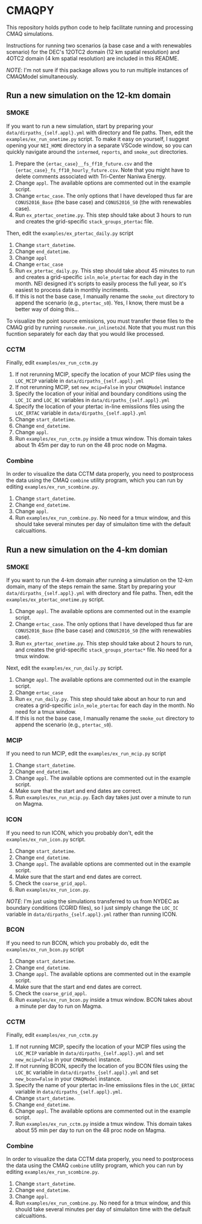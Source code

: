 # CMAQPY

This repository holds python code to help facilitate running and processing CMAQ simulations.

Instructions for running two scenarios (a base case and a with renewables scenario) for the DEC's 12OTC2 domain (12 km spatial resolution) and 4OTC2 domain (4 km spatial resolution) are included in this README.

*NOTE*: I'm not sure if this package allows you to run multiple instances of CMAQModel simultaneously.

## Run a new simulation on the 12-km domain

### SMOKE

If you want to run a new simulation, start by preparing your `data/dirpaths_{self.appl}.yml` with directory and file paths. Then, edit the `examples/ex_run_onetime.py` script. To make it easy on yourself, I suggest opening your `NEI_HOME` directory in a separate VSCode window, so you can quickly navigate around the `intermed`, `reports`, and `smoke_out` directories.  

1. Prepare the `{ertac_case}__fs_ff10_future.csv` and the `{ertac_case}_fs_ff10_hourly_future.csv`. Note that you might have to delete comments associated with Tri-Center Naniwa Energy.  
2. Change `appl`. The available options are commented out in the example script.
3. Change `ertac_case`. The only options that I have developed thus far are `CONUS2016_Base` (the base case) and `CONUS2016_S0` (the with renewables case).
4. Run `ex_ptertac_onetime.py`. This step should take about 3 hours to run and creates the grid-specific `stack_groups_ptertac` file.

Then, edit the `examples/ex_ptertac_daily.py` script

1. Change `start_datetime`.
2. Change `end_datetime`.
3. Change `appl`  
4. Change `ertac_case`  
5. Run `ex_ptertac_daily.py`. This step should take about 45 minutes to run and creates a grid-specific `inln_mole_ptertac` for each day in the month. NEI designed it's scripts to easily process the full year, so it's easiest to process data in monthly incriments.
6. If this is not the base case, I manually rename the `smoke_out` directory to append the scenario (e.g., `ptertac_s0`). Yes, I know, there must be a better way of doing this...  

To visualize the point source emissions, you must transfer these files to the CMAQ grid by running `runsmoke.run_inlineto2d`. Note that you must run this fucntion separately for each day that you would like processed.

### CCTM

Finally, edit `examples/ex_run_cctm.py`

1. If not rerunning MCIP, specify the location of your MCIP files using the `LOC_MCIP` variable in `data/dirpaths_{self.appl}.yml`  
2. If not rerunning MCIP, set `new_mcip=False` in your `CMAQModel` instance  
3. Specify the location of your initial and boundary conditions using the `LOC_IC` and `LOC_BC` variables in `data/dirpaths_{self.appl}.yml`
4. Specify the location of your ptertac in-line emissiions files using the `LOC_ERTAC` variable in `data/dirpaths_{self.appl}.yml`
5. Change `start_datetime`.
6. Change `end_datetime`.
7. Change `appl`.
8. Run `examples/ex_run_cctm.py` inside a tmux window. This domain takes about 1h 45m per day to run on the 48 proc node on Magma.

### Combine

In order to visualize the data CCTM data properly, you need to postprocess the data using the CMAQ `combine` utility program, which you can run by editing `examples/ex_run_scombine.py`.  

1. Change `start_datetime`.
2. Change `end_datetime`.
3. Change `appl`.
4. Run `examples/ex_run_combine.py`. No need for a tmux window, and this should take several minutes per day of simulaiton time with the default calcualtions.

## Run a new simulation on the 4-km domian

### SMOKE

If you want to run the 4-km domain after running a simulation on the 12-km domain, many of the steps remain the same. Start by preparing your `data/dirpaths_{self.appl}.yml` with directory and file paths. Then, edit the `examples/ex_ptertac_onetime.py` script.  

1. Change `appl`. The available options are commented out in the example script.  
2. Change `ertac_case`. The only options that I have developed thus far are `CONUS2016_Base` (the base case) and `CONUS2016_S0` (the with renewables case).  
3. Run `ex_ptertac_onetime.py`. This step should take about 2 hours to run, and creates the grid-specific `stack_groups_ptertac*` file. No need for a tmux window.

Next, edit the `examples/ex_run_daily.py` script.

1. Change `appl`. The available options are commented out in the example script.  
2. Change `ertac_case`  
3. Run `ex_run_daily.py`. This step should take about an hour to run and creates a grid-specific `inln_mole_ptertac` for each day in the month. No need for a tmux window.
4. If this is not the base case, I manually rename the `smoke_out` directory to append the scenario (e.g., `ptertac_s0`).  

### MCIP

If you need to run MCIP, edit the `examples/ex_run_mcip.py` script  

1. Change `start_datetime`.
2. Change `end_datetime`.
3. Change `appl`. The available options are commented out in the example script.
4. Make sure that the start and end dates are correct.
5. Run `examples/ex_run_mcip.py`. Each day takes just over a minute to run on Magma.

### ICON

If you need to run ICON, which you probably don't, edit the `examples/ex_run_icon.py` script.

1. Change `start_datetime`.
2. Change `end_datetime`.
3. Change `appl`. The available options are commented out in the example script.
4. Make sure that the start and end dates are correct.
5. Check the `coarse_grid_appl`.  
6. Run `examples/ex_run_icon.py`.

*NOTE*: I'm just using the simulations transferred to us from NYDEC as boundary conditions (CGRID files), so I just simply change the `LOC_IC` variable in `data/dirpaths_{self.appl}.yml` rather than running ICON.

### BCON

If you need to run BCON, which you probably do, edit the `examples/ex_run_bcon.py` script

1. Change `start_datetime`.
2. Change `end_datetime`.
3. Change `appl`. The available options are commented out in the example script.
4. Make sure that the start and end dates are correct.
5. Check the `coarse_grid_appl`.  
6. Run `examples/ex_run_bcon.py` inside a tmux window. BCON takes about a minute per day to run on Magma.

### CCTM

Finally, edit `examples/ex_run_cctm.py`

1. If not running MCIP, specify the location of your MCIP files using the `LOC_MCIP` variable in `data/dirpaths_{self.appl}.yml` and set `new_mcip=False` in your `CMAQModel` instance.  
2. If not running BCON, specify the location of you BCON files using the `LOC_BC` variable in `data/dirpaths_{self.appl}.yml` and set `new_bcon=False` in your `CMAQModel` instance.
3. Specify the name of your ptertac in-line emissiions files in the `LOC_ERTAC` variable in `data/dirpaths_{self.appl}.yml`.  
4. Change `start_datetime`.
5. Change `end_datetime`.  
6. Change `appl`. The available options are commented out in the example script.
7. Run `examples/ex_run_cctm.py` inside a tmux window. This domain takes about 55 min per day to run on the 48 proc node on Magma.

### Combine

In order to visualize the data CCTM data properly, you need to postprocess the data using the CMAQ `combine` utility program, which you can run by editing `examples/ex_run_scombine.py`.  

1. Change `start_datetime`.
2. Change `end_datetime`.
3. Change `appl`.
4. Run `examples/ex_run_combine.py`. No need for a tmux window, and this should take several minutes per day of simulaiton time with the default calcualtions.
